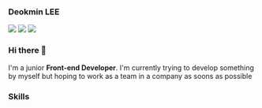 ### Deokmin LEE </br>

<img src="https://img.shields.io/badge/Notion-3DDC84?style=flat-square&logo=Android&logoColor=lightgrey&color=yello"/> <img src="https://img.shields.io/badge/deokmin.lee92@gmail.com-3DDC84?style=flat-square&logo=Android&logoColor=red&color=red"/> <img src="https://img.shields.io/badge/Linkedin-3DDC84?style=flat-square&logo=Android&logoColor=blue&color=blue"/>

### Hi there 👋
I'm a junior **Front-end Developer**. 
I'm currently trying to develop something by myself but hoping to work as a team in a company as soons as possible

### Skills 



<!--

Here are some ideas to get you started:

- 🔭 I’m currently working on my web application (coming soon)
- 🌱 I’m currently learning Sass and React
- 👯 I’m looking to collaborate on ...
- 🤔 I’m looking for help with ...
- 💬 Ask me about ...
- 📫 How to reach me: deokmin.lee92@gmail.com;https://www.linkedin.com/in/deokminlee92/
- ⚡ Fun fact: ...
-->
